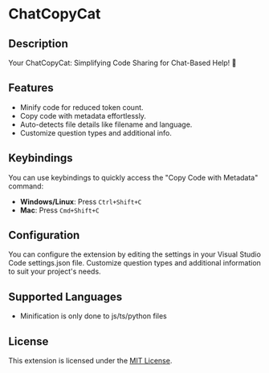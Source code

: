 # ChatCopyCat
## Description
Your ChatCopyCat: Simplifying Code Sharing for Chat-Based Help! 🚀
## Features
- Minify code for reduced token count.
- Copy code with metadata effortlessly.
- Auto-detects file details like filename and language.
- Customize question types and additional info.

## Keybindings

You can use keybindings to quickly access the "Copy Code with Metadata" command:

- **Windows/Linux**: Press `Ctrl+Shift+C`
- **Mac**: Press `Cmd+Shift+C`



## Configuration

You can configure the extension by editing the settings in your Visual Studio Code settings.json file. Customize question types and additional information to suit your project's needs.

## Supported Languages

- Minification is only done to js/ts/python files

## License

This extension is licensed under the [MIT License](LICENSE.md).
